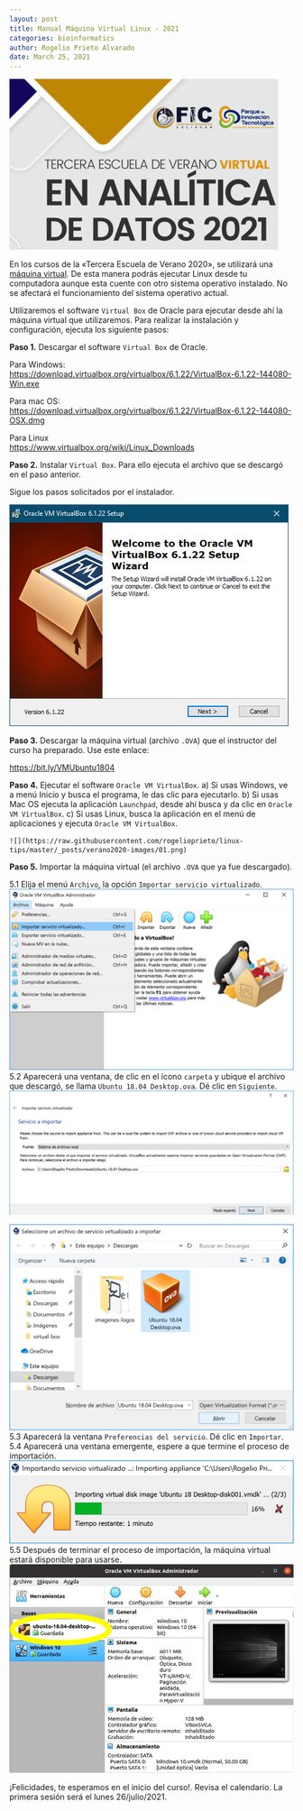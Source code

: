 ```yaml
---
layout: post
title: Manual Máquina Virtual Linux - 2021
categories: bioinformatics
author: Rogelio Prieto Alvarado
date: March 25, 2021
---
```


![](https://raw.githubusercontent.com/rogelioprieto/linux-tips/master/_posts/verano2021-images/Escuela-de-Verano2021-header.png)

En los cursos de la «Tercera Escuela de Verano 2020», se utilizará una [máquina virtual](https://www.redhat.com/es/topics/virtualization/what-is-a-virtual-machine). De esta manera podrás ejecutar Linux desde tu computadora aunque esta cuente con otro sistema operativo instalado. No se afectará el funcionamiento del sistema operativo actual.

Utilizaremos el software `Virtual Box` de Oracle para ejecutar desde ahí la máquina virtual que utilizaremos. Para realizar la instalación y configuración, ejecuta los siguiente pasos:

**Paso 1.** Descargar el software `Virtual Box` de Oracle.

Para Windows:  
<https://download.virtualbox.org/virtualbox/6.1.22/VirtualBox-6.1.22-144080-Win.exe>

Para mac OS:  
<https://download.virtualbox.org/virtualbox/6.1.22/VirtualBox-6.1.22-144080-OSX.dmg>

Para Linux  
<https://www.virtualbox.org/wiki/Linux_Downloads>


**Paso 2.** Instalar `Virtual Box`. Para ello ejecuta el archivo que se descargó en el paso anterior.

Sigue los pasos solicitados por el instalador.

![](https://raw.githubusercontent.com/rogelioprieto/linux-tips/master/_posts/verano2021-images/00.png)




**Paso 3.** Descargar la máquina virtual (archivo `.OVA`) que el instructor del curso ha preparado. Use este enlace:


<https://bit.ly/VMUbuntu1804>

**Paso 4.** Ejecutar el software `Oracle VM VirtualBox`.
	a) Si usas Windows, ve a menú Inicio y busca el programa, le das clic para ejecutarlo.
    b) Si usas Mac OS ejecuta la aplicación `Launchpad`, desde ahí busca y da clic en `Oracle VM VirtualBox`.
    c) Si usas Linux, busca la aplicación en el menú de aplicaciones y ejecuta `Oracle VM VirtualBox`.

	![](https://raw.githubusercontent.com/rogelioprieto/linux-tips/master/_posts/verano2020-images/01.png)

**Paso 5.** Importar la máquina virtual (el archivo `.OVA` que ya fue descargado).

5.1 Elija el menú `Archivo`, la opción `Importar servicio virtualizado`. ![](https://raw.githubusercontent.com/rogelioprieto/linux-tips/master/_posts/verano2020-images/02.png)
5.2 Aparecerá una ventana, de clic en el ícono `carpeta` y ubique el archivo que descargó, se llama `Ubuntu 18.04 Desktop.ova`. Dé clic en `Siguiente`. ![](https://raw.githubusercontent.com/rogelioprieto/linux-tips/master/_posts/verano2020-images/04.png) 

![](https://raw.githubusercontent.com/rogelioprieto/linux-tips/master/_posts/verano2020-images/03.png)
5.3 Aparecerá la ventana `Preferencias del servicio`. Dé clic en `Importar`.  
5.4 Aparecerá una ventana emergente, espere a que termine el proceso de importación.  
![](https://raw.githubusercontent.com/rogelioprieto/linux-tips/master/_posts/verano2020-images/05.png)
5.5 Después de terminar el proceso de importación, la máquina virtual estará disponible para usarse.  
![](https://raw.githubusercontent.com/rogelioprieto/linux-tips/master/_posts/verano2020-images/06.jpeg)  


¡Felicidades, te esperamos en el inicio del curso!. Revisa el calendario. La primera sesión será el lunes 26/julio/2021.

